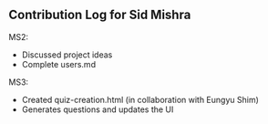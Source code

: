 ## Contribution Log for Sid Mishra

MS2:
- Discussed project ideas
- Complete users.md


MS3:
- Created quiz-creation.html (in collaboration with Eungyu Shim)
- Generates questions and updates the UI

